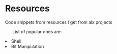 # Resources
Code snippets from resources I get from alx projects
<ul>List of popular ones are:</ul>
<li>Shell</li>
<li>Bit Manipulation</li>
